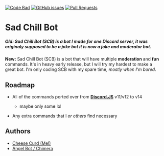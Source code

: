 [![Code Bad](https://img.shields.io/badge/Code-terrible-FF33F6?style=flat&logo=appveyor)]()
[![GitHub issues](https://img.shields.io/github/issues-raw/cheese-curd/sad-chill-bot?color=FF33F6?style=flat&logo=appveyor)](https://github.com/cheese-curd/sad-chill-bot/issues)
[![Pull Requests](https://img.shields.io/github/issues-pr/cheese-curd/sad-chill-bot?color=FF33F6?style=flat&logo=appveyor)](https://github.com/cheese-curd/sad-chill-bot/pulls)
# Sad Chill Bot

##### **Old:** *Sad Chill Bot (SCB) is a bot I made for one Discord server, it was originaly supposed to be a joke bot it is now a joke and moderator bot.*

**New:** Sad Chill Bot (SCB) is a bot that will have multiple **moderation** and **fun** commands. It's in heavy early release, but I will try my hardest to make a great bot. I'm only coding SCB with my spare time, *mostly when I'm bored*.


## Roadmap

- All of the commands ported over from [**Discord.JS**](https://discord.js.org) v11/v12 to v14
  - maybe only some lol

- Any extra commands that I *or others* find necessary
## Authors

- [Cheese Curd (Me!)](https://www.github.com/cheese-curd)
- [Angel Bot / Chimera](https://www.github.com/angeldtf)


